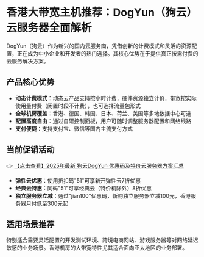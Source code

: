 # 香港大带宽主机推荐：DogYun（狗云）云服务器全面解析

DogYun（狗云）作为新兴的国内云服务商，凭借创新的计费模式和灵活的资源配置，正在成为中小企业和开发者的热门选择。其核心优势在于提供真正按需付费的云服务解决方案。

## 产品核心优势

- **动态计费模式**：动态云产品支持按小时计费，硬件资源独立计价，带宽按实际使用量付费（闲置时段不计费），也可选择流量包形式
- **全球机房覆盖**：香港、德国、韩国、日本、荷兰、美国等多地数据中心可选
- **配置高度自由**：通过自研控制面板，用户可随时调整服务器配置和网络线路
- **支付便捷**：支持支付宝、微信等国内主流支付方式

## 当前促销活动

👉 [【点击查看】2025年最新 狗云DogYun 优惠码及特价云服务器方案汇总](https://bit.ly/DogYun)

- **弹性云优惠**：使用折扣码"51"可享新开弹性云7折优惠
- **经典云特惠**：同码"51"可享经典云（特价机除外）8折优惠
- **独立服务器立减**：通过"jian100"优惠码，新购独立服务器立减100元，香港服务器月付低至300元起

## 适用场景推荐

特别适合需要灵活配置的开发测试环境、跨境电商网站、游戏服务器等对网络延迟敏感的业务场景。香港机房的大带宽特性尤其适合面向亚太地区的业务部署。
